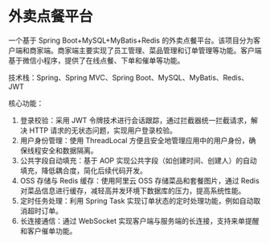 # 外卖点餐平台  

一个基于 Spring Boot+MySQL+MyBatis+Redis 的外卖点餐平台。该项目分为客户端和商家端。商家端主要实现了员工管理、菜品管理和订单管理等功能。客户端基于微信小程序，提供了在线点餐、下单和催单等功能。

技术栈：Spring、Spring MVC、Spring Boot、MySQL、MyBatis、Redis、JWT  

核心功能： 
1. 登录校验：采用 JWT 令牌技术进行会话跟踪，通过拦截器统一拦截请求，解决 HTTP 请求的无状态问题，实现用户登录校验。
2. 用户身份管理：使用 ThreadLocal 方便且安全地管理应用中的用户身份，确保线程安全和数据隔离。
3. 公共字段自动填充：基于 AOP 实现公共字段（如创建时间、创建人）的自动填充，降低耦合度，简化后续代码开发。
4. OSS 存储与 Redis 缓存：使用阿里云 OSS 存储菜品和套餐图片，通过 Redis 对菜品信息进行缓存，减轻高并发环境下数据库的压力，提高系统性能。
5. 定时任务处理：利用 Spring Task 实现订单状态的定时处理功能，例如自动取消超时订单。
6. 长连接通信：通过 WebSocket 实现客户端与服务端的长连接，支持来单提醒和客户催单功能。
